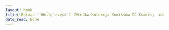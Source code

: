 ```yaml
---
layout: book
title: Batman - Hush, część 1 (Wielka Kolekcja Komiksów DC Comics,  no. 1)
date_read: None
---
```

